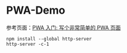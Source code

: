 # PWA-Demo

参考页面：[PWA 入门: 写个非常简单的 PWA 页面](https://zhuanlan.zhihu.com/p/25459319)

```shell
npm install --global http-server
http-server -c-1
```